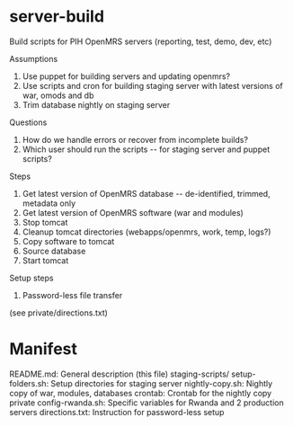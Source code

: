 server-build
===================

Build scripts for PIH OpenMRS servers (reporting, test, demo, dev, etc)

Assumptions

1. Use puppet for building servers and updating openmrs?
2. Use scripts and cron for building staging server with latest versions of war, omods and db 
3. Trim database nightly on staging server

Questions

1. How do we handle errors or recover from incomplete builds?
2. Which user should run the scripts -- for staging server and puppet scripts?

Steps

1. Get latest version of OpenMRS database -- de-identified, trimmed, metadata only
2. Get latest version of OpenMRS software (war and modules)
3. Stop tomcat 
4. Cleanup tomcat directories (webapps/openmrs, work, temp, logs?)
5. Copy software to tomcat
6. Source database
7. Start tomcat

Setup steps

1. Password-less file transfer

(see private/directions.txt)

Manifest
========

README.md:			General description (this file)
staging-scripts/
  setup-folders.sh:		Setup directories for staging server
  nightly-copy.sh:		Nightly copy of war, modules, databases 
  crontab:				Crontab for the nightly copy 
private
  config-rwanda.sh:		Specific variables for Rwanda and 2 production servers
  directions.txt:		Instruction for password-less setup